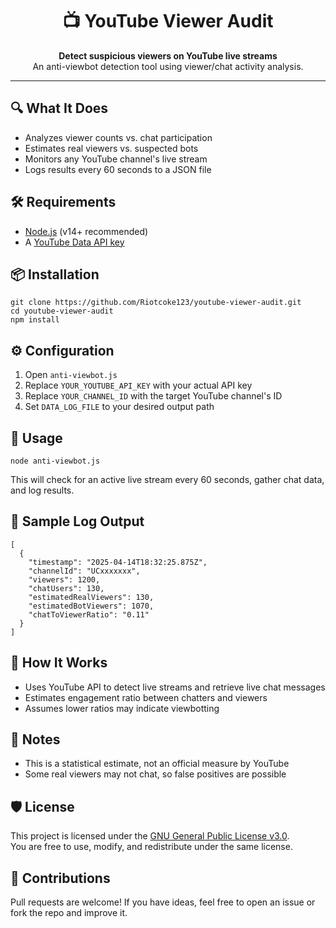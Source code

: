 
<h1 align="center">📺 YouTube Viewer Audit</h1>
<p align="center">
  <b>Detect suspicious viewers on YouTube live streams</b><br>
  An anti-viewbot detection tool using viewer/chat activity analysis.
</p>

<hr>

<h2>🔍 What It Does</h2>
<ul>
  <li>Analyzes viewer counts vs. chat participation</li>
  <li>Estimates real viewers vs. suspected bots</li>
  <li>Monitors any YouTube channel's live stream</li>
  <li>Logs results every 60 seconds to a JSON file</li>
</ul>

<h2>🛠 Requirements</h2>
<ul>
  <li><a href="https://nodejs.org/">Node.js</a> (v14+ recommended)</li>
  <li>A <a href="https://console.cloud.google.com/">YouTube Data API key</a></li>
</ul>

<h2>📦 Installation</h2>

<pre><code>git clone https://github.com/Riotcoke123/youtube-viewer-audit.git
cd youtube-viewer-audit
npm install
</code></pre>

<h2>⚙️ Configuration</h2>

<ol>
  <li>Open <code>anti-viewbot.js</code></li>
  <li>Replace <code>YOUR_YOUTUBE_API_KEY</code> with your actual API key</li>
  <li>Replace <code>YOUR_CHANNEL_ID</code> with the target YouTube channel's ID</li>
  <li>Set <code>DATA_LOG_FILE</code> to your desired output path</li>
</ol>

<h2>🚀 Usage</h2>

<pre><code>node anti-viewbot.js</code></pre>

<p>This will check for an active live stream every 60 seconds, gather chat data, and log results.</p>

<h2>📄 Sample Log Output</h2>

<pre><code>[
  {
    "timestamp": "2025-04-14T18:32:25.875Z",
    "channelId": "UCxxxxxxx",
    "viewers": 1200,
    "chatUsers": 130,
    "estimatedRealViewers": 130,
    "estimatedBotViewers": 1070,
    "chatToViewerRatio": "0.11"
  }
]</code></pre>

<h2>🧠 How It Works</h2>
<ul>
  <li>Uses YouTube API to detect live streams and retrieve live chat messages</li>
  <li>Estimates engagement ratio between chatters and viewers</li>
  <li>Assumes lower ratios may indicate viewbotting</li>
</ul>

<h2>📌 Notes</h2>
<ul>
  <li>This is a statistical estimate, not an official measure by YouTube</li>
  <li>Some real viewers may not chat, so false positives are possible</li>
</ul>

<h2>🛡 License</h2>
<p>
  This project is licensed under the 
  <a href="https://www.gnu.org/licenses/gpl-3.0.en.html">GNU General Public License v3.0</a>.
  <br>
  You are free to use, modify, and redistribute under the same license.
</p>

<h2>🙌 Contributions</h2>
<p>Pull requests are welcome! If you have ideas, feel free to open an issue or fork the repo and improve it.</p>

